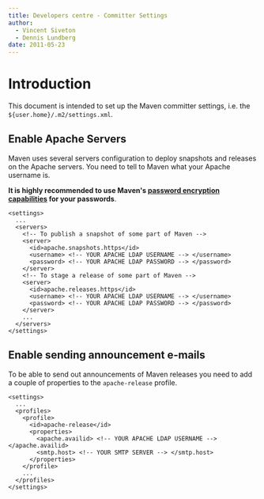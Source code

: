```yaml
---
title: Developers centre - Committer Settings
author: 
  - Vincent Siveton
  - Dennis Lundberg
date: 2011-05-23
---
```


<!-- Licensed to the Apache Software Foundation (ASF) under one-->
<!-- or more contributor license agreements.  See the NOTICE file-->
<!-- distributed with this work for additional information-->
<!-- regarding copyright ownership.  The ASF licenses this file-->
<!-- to you under the Apache License, Version 2.0 (the-->
<!-- "License"); you may not use this file except in compliance-->
<!-- with the License.  You may obtain a copy of the License at-->
<!---->
<!--   http://www.apache.org/licenses/LICENSE-2.0-->
<!---->
<!-- Unless required by applicable law or agreed to in writing,-->
<!-- software distributed under the License is distributed on an-->
<!-- "AS IS" BASIS, WITHOUT WARRANTIES OR CONDITIONS OF ANY-->
<!-- KIND, either express or implied.  See the License for the-->
<!-- specific language governing permissions and limitations-->
<!-- under the License.-->

# Introduction

This document is intended to set up the Maven committer settings, i\.e\. the `${user.home}/.m2/settings.xml`\.

## Enable Apache Servers

Maven uses several servers configuration to deploy snapshots and releases on the Apache servers\. You need to tell to Maven what your Apache username is\.

**It is highly recommended to use Maven&apos;s [ password encryption capabilities](\.\./guides/mini/guide\-encryption\.html) for your passwords**\.

```
<settings>
  ...
  <servers>
    <!-- To publish a snapshot of some part of Maven -->
    <server>
      <id>apache.snapshots.https</id>
      <username> <!-- YOUR APACHE LDAP USERNAME --> </username>
      <password> <!-- YOUR APACHE LDAP PASSWORD --> </password>
    </server>
    <!-- To stage a release of some part of Maven -->
    <server>
      <id>apache.releases.https</id>
      <username> <!-- YOUR APACHE LDAP USERNAME --> </username>
      <password> <!-- YOUR APACHE LDAP PASSWORD --> </password>
    </server>
    ...
  </servers>
</settings>
```

## Enable sending announcement e\-mails

To be able to send out announcements of Maven releases you need to add a couple of properties to the `apache-release` profile\.

```
<settings>
  ...
  <profiles>
    <profile>
      <id>apache-release</id>
      <properties>
        <apache.availid> <!-- YOUR APACHE LDAP USERNAME --> </apache.availid>
        <smtp.host> <!-- YOUR SMTP SERVER --> </smtp.host>
      </properties>
    </profile>
    ...
  </profiles>
</settings>
```

